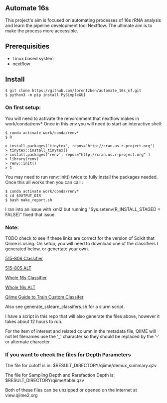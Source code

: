 Automate 16s
-------------------------------------------------
This project's aim is focused on automating processes of 16s rRNA analysis and learn the pipeline development tool Nextflow. The ultimate aim is to make the process more accessible. 

## Prerequisities
* Linux based system
* nextflow

## Install

```shell
$ git clone https://github.com/lorentzben/automate_16s_nf.git
$ python3 -m pip install PySimpleGUI
```

### On first setup:
You will need to activate the renvironment that nextflow makes in work/conda/renv*
Once in this env you will need to start an interactive shell:

```shell
$ conda activate work/conda/renv*
$ R

> install.packages('tinytex', repos="http://cran.us.r-project.org")
> tinytex::install_tinytex()
> install.packages('renv', repos="http://cran.us.r-project.org" )
> library(renv)
> renv::init()
> 1
```

You may need to run renv::init() twice to fully install the packages needed.
Once this all works then you can call :

```shell
$ conda activate work/conda/renv*
$ cd $OUTPUT_DIR
$ bash make_report.sh
```

I ran into an issue with xml2 but running "Sys.setenv(R_INSTALL_STAGED = FALSE)" fixed that issue. 

### Note:
TODO check to see if these links are correct for the version of Scikit that Qiime is using.
On setup, you will need to download one of the classifiers I generated below, or genertate your own. 

[515-806 Classifier](https://outlookuga-my.sharepoint.com/:u:/g/personal/bjl34716_uga_edu/ETXcJb8cC1VNnZUn2HGxAEcBCQZSet4635ZJENEd0TrDXA?e=YzPQcf)

[515-805 ALT](https://lorentzvault.quickconnect.to/d/s/lzaQnpI1s6n10gDy21VEJhTiloqNXuM1/X12oymNQrJQPRo3hmnf5qr1ydrFwk3Uj-Tr7A0QUqBAk)

[Whole 16s Classifier](https://outlookuga-my.sharepoint.com/:u:/g/personal/bjl34716_uga_edu/EfjwPSMRsuNJuJc4vsFsq48BmRg4Y7el79hdQpPB4KEGyQ?e=Nu7rZE)

[Whole 16s ALT](https://lorentzvault.quickconnect.to/d/s/lzaNTHGucSeauP4cgjJRBQoUlNg1coH7/jJMrGBAJd2cx2Ma841fxOhUIZxwx00aB-X77AxCEqBAk)

[Qiime Guide to Train Custom Classifer](https://docs.qiime2.org/2021.2/tutorials/feature-classifier/)

Also see generate_sklearn_classifers.sh for a slurm script.

I have a script in this repo that will also generate the files above, however it takes about 12 hours to run. 

For the item of interest and related column in the metadata file, QIIME will not let filenames use the '_' character so they should be replaced by the '-' or alternate character. 


### If you want to check the files for Depth Parameters

The file for cutoff is in:
$RESULT_DIRECTORY/qiime/demux_summary.qzv

The file for Sampling Depth and Rarefaction Depth is:
$RESULT_DIRECTORY/qiime/table.qzv

Both of these files can be unzipped or opened on the internet at view.qiime2.org
